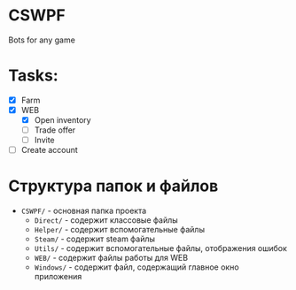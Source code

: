 # CSWPF
Bots for any game

# Tasks:
- [X] Farm
- [X] WEB
  - [X] Open inventory
  - [ ] Trade offer
  - [ ] Invite
- [ ] Create account

# Структура папок и файлов
* `CSWPF/` - основная папка проекта
  * `Direct/` - содержит классовые файлы
  * `Helper/` - содержит вспомогательные файлы
  * `Steam/` - содержит steam файлы
  * `Utils/` - содержит вспомогательные файлы, отображения ошибок
  * `WEB/` - содержит файлы работы для WEB
  * `Windows/` - содержит файл, содержащий главное окно приложения

